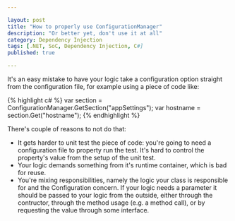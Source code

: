 ```yaml
---

layout: post
title: "How to properly use ConfigurationManager"
description: "Or better yet, don't use it at all"
category: Dependency Injection
tags: [.NET, SoC, Dependency Injection, C#]
published: true

---
```


It's an easy mistake to have your logic take a configuration option straight from the configuration file, for example using a piece of code like:

{% highlight c# %}
var section = ConfigurationManager.GetSection("appSettings");
var hostname = section.Get("hostname");
{% endhighlight %}

There's couple of reasons to not do that:

- It gets harder to unit test the piece of code: you're going to need a configuration file to property run the test. It's hard to control the property's value from the setup of the unit test.
- Your logic demands something from it's runtime container, which is bad for reuse.
- You're mixing responsibilities, namely the logic your class is responsible for and the Configuration concern. If your logic needs a parameter it should be passed to your logic from the outside, either through the contructor, through the method usage (e.g. a method call), or by requesting the value through some interface.

